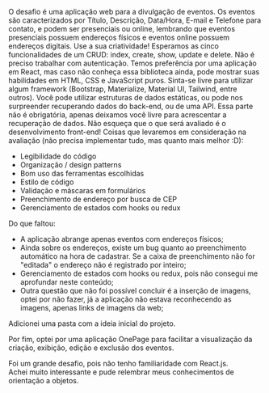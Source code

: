 O desafio é uma aplicação web para a divulgação de eventos. Os eventos são caracterizados por Título, Descrição, Data/Hora, E-mail e Telefone para contato, e podem ser presenciais ou online, lembrando que eventos presenciais possuem endereços físicos e eventos online possuem endereços digitais. Use a sua criatividade!
Esperamos as cinco funcionalidades de um CRUD: index, create, show, update e delete. Não é preciso trabalhar com autenticação.
Temos preferência por uma aplicação em React, mas caso não conheça essa biblioteca ainda, pode mostrar suas habilidades em HTML, CSS e JavaScript puros. Sinta-se livre para utilizar algum framework (Bootstrap, Materialize, Material UI, Tailwind, entre outros).
Você pode utilizar estruturas de dados estáticas, ou pode nos surpreender recuperando dados do back-end, ou de uma API. Essa parte não é obrigatória, apenas deixamos você livre para acrescentar a recuperação de dados. Não esqueça que o que será avaliado é o desenvolvimento front-end!
Coisas que levaremos em consideração na avaliação (não precisa implementar tudo, mas quanto mais melhor :D):
- Legibilidade do código
- Organização / design patterns
- Bom uso das ferramentas escolhidas
- Estilo de código
- Validação e máscaras em formulários
- Preenchimento de endereço por busca de CEP
- Gerenciamento de estados com hooks ou redux

Do que faltou:
- A aplicação abrange apenas eventos com endereços físicos;
- Ainda sobre os endereços, existe um bug quanto ao preenchimento automático na hora de cadastrar. Se a caixa de preenchimento não for "editada" o endereço não é registrado por inteiro;
- Gerenciamento de estados com hooks ou redux, pois não consegui me aprofundar neste conteúdo;
- Outra questão que não foi possível concluir é a inserção de imagens, optei por não fazer, já a aplicação não estava reconhecendo as imagens, apenas links de imagens da web;

Adicionei uma pasta com a ideia inicial do projeto.

Por fim, optei por uma aplicação OnePage para facilitar a visualização da criação, exibição, edição e exclusão dos eventos.

Foi um grande desafio, pois não tenho familiaridade com React.js. Achei muito interessante e pude relembrar meus conhecimentos de orientação a objetos.
